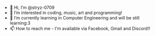 - 👋 Hi, I’m @stryz-0709
- 👀 I’m interested in coding, music, art and programming!
- 🌱 I’m currently learning in Computer Engineering and will be still learning:3
- 📫 How to reach me - I'm available via Facebook, Gmail and Discord!!

<!---
stryz-0709/stryz-0709 is a ✨ special ✨ repository because its `README.md` (this file) appears on your GitHub profile.
You can click the Preview link to take a look at your changes.
--->
